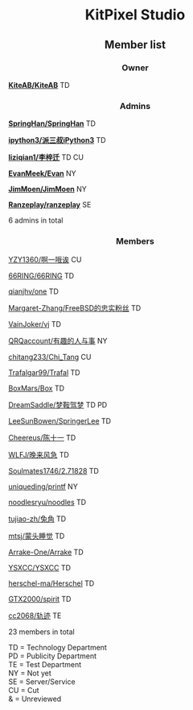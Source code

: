 # <center>KitPixel Studio</center>

## <center>Member list</center>

### <center>Owner</center>

[**KiteAB/KiteAB**](https://github.com/KiteAB) TD

### <center>Admins</center>

[**SpringHan/SpringHan**](https://github.com/SpringHan) TD

[**ipython3/派三叔iPython3**](https://github.com/ipython3) TD

[**liziqian1/李梓迁**](https://github.com/liziqian1) TD CU

[**EvanMeek/Evan**](https://github.com/EvanMeek) NY

[**JimMoen/JimMoen**](https://github.com/JimMoen) NY

[**Ranzeplay/ranzeplay**](https://github.com/Ranzeplay) SE

6 admins in total

### <center>Members</center>

[YZY1360/啊一哦诶](https://github.com/YZY1360) CU

[66RING/66RING](https://github.com/66RING) TD

[qianjhv/one](https://github.com/qianjhv) TD

[Margaret-Zhang/FreeBSD的忠实粉丝](https://github.com/Margaret-Zhang) TD

[VainJoker/vj](https://github.com/VainJoker) TD

[QRQaccount/有趣的人与事](https://github.com/QRQaccount) NY

[chitang233/Chi_Tang](https://github.com/chitang233) CU

[Trafalgar99/Trafal](https://github.com/Trafalgar99) TD

[BoxMars/Box](https://github.com/BoxMars) TD

[DreamSaddle/梦鞍驾梦](https://github.com/DreamSaddle) TD PD

[LeeSunBowen/SpringerLee](https://github.com/LeeSunBowen) TD

[Cheereus/陈十一](https://github.com/Cheereus) TD

[WLFJ/晚来风急](https://github.com/WLFJ) TD

[Soulmates1746/2.71828](https://github.com/Soulmates1746) TD

[uniqueding/printf](https://github.com/uniqueding) NY

[noodlesryu/noodles](https://github.com/noodlesryu) TD

[tujiao-zh/兔角](https://github.com/tujiao-zh) TD

[mtsj/蒙头睡觉](https://github.com/mtsj) TD

[Arrake-One/Arrake](https://github.com/Arrake-One) TD

[YSXCC/YSXCC](https://github.com/YSXCC) TD

[herschel-ma/Herschel](https://github.com/herschel-ma) TD

[GTX2000/spirit](https://github.com/GTX2000) TD

[cc2068/轨迹](https://github.com/cc2068) TE

23 members in total

TD = Technology Department</br>
PD = Publicity Department</br>
TE = Test Department</br>
NY = Not yet</br>
SE = Server/Service</br>
CU = Cut</br>
&  = Unreviewed

